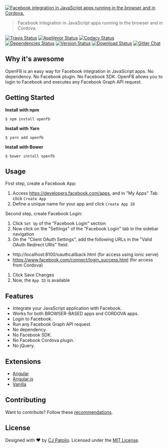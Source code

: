 [![Facebook integration in JavaScript apps running in the browser and in Cordova.](https://repository-images.githubusercontent.com/95079283/9f5a5680-0331-11ea-8e74-3ad837a646a2)](https://github.com/cjpatoilo/openfb)

> Facebook integration in JavaScript apps running in the browser and in Cordova.

[![Travis Status](https://travis-ci.org/cjpatoilo/openfb.svg?branch=master)](https://travis-ci.org/cjpatoilo/openfb?branch=master)
[![AppVeyor Status](https://ci.appveyor.com/api/projects/status/12iw9j8dflj56h6n?svg=true)](https://ci.appveyor.com/project/cjpatoilo/openfb)
[![Codacy Status](https://img.shields.io/codacy/grade/37430abefbc14c488ae768cd4e8f55fe/master.svg)](https://www.codacy.com/app/cjpatoilo/openfb/dashboard)
[![Dependencies Status](https://david-dm.org/cjpatoilo/openfb.svg)](https://david-dm.org/cjpatoilo/openfb)
[![Version Status](https://badge.fury.io/js/openfb.svg)](https://www.npmjs.com/package/openfb)
[![Download Status](https://img.shields.io/npm/dt/openfb.svg)](https://www.npmjs.com/package/openfb)
[![Gitter Chat](https://img.shields.io/badge/gitter-join_the_chat-4cc61e.svg)](https://gitter.im/cjpatoilo/openfb)

## Why it's awesome

OpenFB is an easy way for Facebook integration in JavaScript apps. No dependency. No Facebook plugin. No Facebook SDK. OpenFB allows you to login to Facebook and executes any Facebook Graph API request.

## Getting Started

**Install with npm**

```
$ npm install openfb
```

**Install with Yarn**

```
$ yarn add openfb
```

**Install with Bower**

```
$ bower install openfb
```

## Usage

First step, create a Facebook App:

1. Access https://developers.facebook.com/apps, and in "My Apps" Tab click `Create App`
1. Define a unique name for your app and click `Create App ID`

Second step, create Facebook Login:

1. Click `Set Up` of the "Facebook Login" section
1. Now click on the "Settings" of the "Facebook Login" tab in the sidebar navigation
1. On the "Client OAuth Settings", add the following URLs in the "Valid OAuth Redirect URIs" field:

 - http://localhost:8100/oauthcallback.html (for access using ionic serve)
 - https://www.facebook.com/connect/login_success.html (for access from Cordova)

1. Click Save Changes
1. Now, the `App ID` is available

## Features

- Integrate your JavaScript application with Facebook.
- Works for both BROWSER-BASED apps and CORDOVA apps.
- Login to Facebook.
- Run any Facebook Graph API request.
- No dependency.
- No Facebook SDK.
- No Facebook Cordova plugin.
- No jQuery.

## Extensions

- [Angular](https://github.com/cjpatoilo/openfb/tree/master/packages/angular-openfb)
- [Angular.js](https://github.com/cjpatoilo/openfb/tree/master/packages/ngopenfb)
- [Vanilla](https://github.com/cjpatoilo/openfb)

## Contributing

Want to contribute? Follow these [recommendations](https://github.com/cjpatoilo/openfb/contribute).

## License

Designed with ♥ by [CJ Patoilo](https://twitter.com/cjpatoilo). Licensed under the [MIT License](https://cjpatoilo.com/license).
